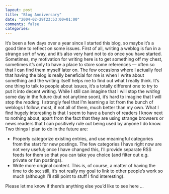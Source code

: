 ```yaml
---
layout: post
title: "Blog Anniversary"
date: "2004-02-29T23:53:00+01:00"
comments: false
categories: 
---
```


<p>It&#8217;s been a few days over a year since I started this blog, so maybe it&#8217;s a good time to reflect on some issues.
First of all, writing a weblog is fun in a strange sort of way, and it&#8217;s also very hard not to do once you have started. Sometimes, my motivation for writing here is to get something off my chest, sometimes it&#8217;s only to have a place to store some references &mdash; often so that I can find them myself later on.
The few occasions where I actually feel that having the blog is really beneficial for me is when I write about something and the writing itself helps me to find out what I really think. It&#8217;s one thing to talk to people about issues, it&#8217;s a totally different one to try to put it into decent writing.
While I still can imagine that I will stop the <em>writing</em> some day in the future (but not anytime soon), it&#8217;s hard to imagine that I will stop the <em>reading</em>. I strongly feel that I&#8217;m learning a lot from the bunch of weblogs I follow, most, if not all of them, much better than my own.
What I find hugely interesting is that I seem to have a bunch of readers I know next to nothing about, apart from the fact that they are using strange browsers or news readers that I can positively rule out being used by anyone I do know.
Two things I plan to do in the future are:</p>

<ul>
<li>Properly categorize existing entries, and use meaningful categories from the start for new postings. The few categories I have right now are not very useful; once I have changed this, I&#8217;ll provide separate RSS feeds for them so that you can take you choice (and filter out e.g. private or fun postings).</li>
<li>Write more original content. This is, of course, a matter of having the time to do so; still, it&#8217;s not really my goal to link to other people&#8217;s work so much (although I&#8217;ll still point to stuff I find interesting).   </li>
</ul>

<p>Please let me know if there&#8217;s anything else you&#8217;d like to see here &#8230;</p>


